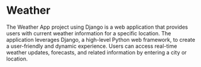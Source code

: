 # Weather
The Weather App project using Django is a web application that provides users with current weather information for a specific location. The application leverages Django, a high-level Python web framework, to create a user-friendly and dynamic experience. Users can access real-time weather updates, forecasts, and related information by entering a city or location.
